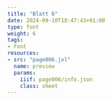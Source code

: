 ```yaml
---
title: "Blatt 6"
date: 2024-09-10T18:47:43+01:00
type: font
weight: 6
tags:
- Font
resources:
- src: "page006.jxl"
  name: preview
  params:
    iiif: page006/info.json
    class: sheet
---
```

